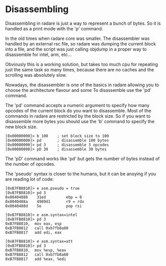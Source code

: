 # Disassembling

Disassembling in radare is just a way to represent a bunch of bytes. So it is handled as a print mode with the 'p' command.

In the old times when radare core was smaller. The disassembler was handled by an external rsc file, so radare was dumping the current block into a file, and the script was just calling objdump in a proper way to disassemble for intel, arm, etc...

Obviously this is a working solution, but takes too much cpu for repeating just the same task so many times, because there are no caches and the scrolling was absolutely slow.

Nowadays, the disassembler is one of the basics in radare allowing you to choose the architecture flavour and some To disassemble use the 'pd' command.

The 'pd' command accepts a numeric argument to specify how many opcodes of the current block do you want to disassemble. Most of the commands in radare are restricted by the block size. So if you want to disassemble more bytes you should use the 'b' command to specify the new block size.

    [0x00000000]> b 100    ; set block size to 100
    [0x00000000]> pd       ; disassemble 100 bytes
    [0x00000000]> pd 3     ; disassemble 3 opcodes
    [0x00000000]> pD 30    ; disassemble 30 bytes

The 'pD' command works like 'pd' but gets the number of bytes instead of the number of opcodes.

The 'pseudo' syntax is closer to the humans, but it can be anoying if you are reading lot of code:

    [0xB7FB8810]> e asm.pseudo = true
    [0xB7FB8810]> pd 3
    0x00404888    31ed         ebp = 0
    0x0040488a    4989d1       r9 = rdx
    0x0040488d    5e           pop rsi   

    [0xB7FB8810]> e asm.syntax=intel
    [0xB7FB8810]> pd 3
    0xB7FB8810,  mov eax, esp        
    0xB7FB8812   call 0xb7fb8a60
    0xB7FB8817   add edi, eax        

    [0xB7FB8810]> e asm.syntax=att
    [0xB7FB8810]> pd 3
    0xB7FB8810,  mov %esp, %eax          
    0xB7FB8812   call 0xb7fb8a60
    0xB7FB8817   add %eax, %edi          
